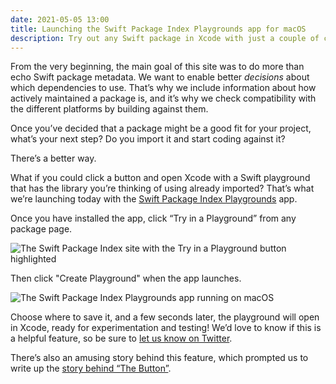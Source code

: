 ```yaml
---
date: 2021-05-05 13:00
title: Launching the Swift Package Index Playgrounds app for macOS
description: Try out any Swift package in Xcode with just a couple of clicks. It's the launch of the first native app from the Swift Package Index!
---
```


From the very beginning, the main goal of this site was to do more than echo Swift package metadata. We want to enable better _decisions_ about which dependencies to use. That’s why we include information about how actively maintained a package is, and it’s why we check compatibility with the different platforms by building against them.

Once you’ve decided that a package might be a good fit for your project, what’s your next step? Do you import it and start coding against it?

There’s a better way.

What if you could click a button and open Xcode with a Swift playground that has the library you’re thinking of using already imported? That’s what we’re launching today with the [Swift Package Index Playgrounds](https://swiftpackageindex.com/try-in-a-playground) app.

Once you have installed the app, click “Try in a Playground” from any package page.

<picture class="shadow">
  <source srcset="/images/blog/try-in-a-playground-package-page~dark.png" media="(prefers-color-scheme: dark)">
  <img src="/images/blog/try-in-a-playground-package-page~light.png" alt="The Swift Package Index site with the Try in a Playground button highlighted">
</picture>

Then click "Create Playground" when the app launches.

<picture>
  <source srcset="/images/blog/spi-playgrounds-app~dark.png" media="(prefers-color-scheme: dark)">
  <img src="/images/blog/spi-playgrounds-app~light.png" alt="The Swift Package Index Playgrounds app running on macOS">
</picture>

Choose where to save it, and a few seconds later, the playground will open in Xcode, ready for experimentation and testing! We’d love to know if this is a helpful feature, so be sure to [let us know on Twitter](https://twitter.com/SwiftPackages).

There’s also an amusing story behind this feature, which prompted us to write up the [story behind “The Button”](/posts/how-the-swift-package-index-project-got-started).
